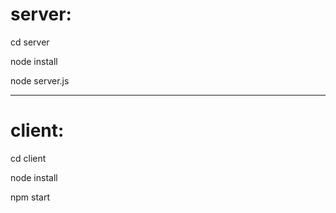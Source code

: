 # server:

cd server

node install

node server.js

------------------

# client:

cd client

node install

npm start